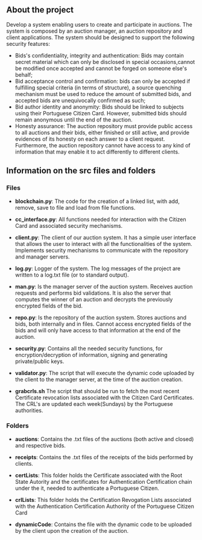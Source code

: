 ## About the project

Develop a system enabling users to create and participate in auctions. The system is composed by an auction manager, an auction repository and client applications. 
The system should be designed to support the following security features:

- Bids's confidentiality, integrity and authentication: Bids may contain secret material which can only be disclosed in special occasions,cannot be modified once accepted and cannot be forged on someone else's behalf;
- Bid acceptance control and confirmation: bids can only be accepted if fulfilling special criteria (in terms of structure), a source quenching mechanism must be used to reduce the amount of submitted bids, and accepted bids are unequivocally confirmed as such;
- Bid author identity and anonymity: Bids should be linked to subjects using their Portuguese Citizen Card. However, submitted
bids should remain anonymous until the end of the auction. 
- Honesty assurance: The auction repository must provide public access to all auctions and their bids, either finished or still active, and provide evidences of its honesty on each answer to a client request.
Furthermore, the auction repository cannot have access to any kind of information that may enable it to act differently to different clients.

## Information on the src files and folders

### Files

- **blockchain.py**:
The code for the creation of a linked list, with add, remove, save to file and load from file functions.

- **cc_interface.py**:
All functions needed for interaction with the Citizen Card and associated security mechanisms.

- **client.py**:
The client of our auction system. It has a simple user interface that allows the user to interact with all the functionalities of the system. Implements security mechanisms to communicate with the repository and manager servers.

- **log.py**:
Logger of the system. The log messages of the project are written to a log.txt file (or to standard output).

- **man.py**:
Is the manager server of the auction system. Receives auction requests and performs bid validations. It is also the server that computes the winner of an auction and decrypts the previously encrypted fields of the bid.

- **repo.py**:
Is the repository of the auction system. Stores auctions and bids, both internally and in files. Cannot access encrypted fields of the bids and will only have access to that information at the end of the auction.

- **security.py**:
Contains all the needed security functions, for encryption/decryption of information, signing and generating private/public keys.

- **validator.py**:
The script that will execute the dynamic code uploaded by the client to the manager server, at the time of the auction creation.

- **grabcrls.sh**
The script that should be run to fetch the most recent Certificate revocation lists associated with the Citizen Card Certificates. The CRL's are updated each week(Sundays) by the Portuguese authorities.

### Folders

- **auctions**:
Contains the .txt files of the auctions (both active and closed) and respective bids.

- **receipts**:
Contains the .txt files of the receipts of the bids performed by clients.

- **certLists**:
This folder holds the Certificate associated with the Root State Autority and the certificates for Authentication Certification chain under the it, needed to authenticate a Portuguese Citizen.

- **crlLists**:
This folder holds the Certification Revogation Lists associated with the Authentication Certification Authority of the Portuguese Citizen Card

- **dynamicCode**:
Contains the file with the dynamic code to be uploaded by the client upon the creation of the auction.
